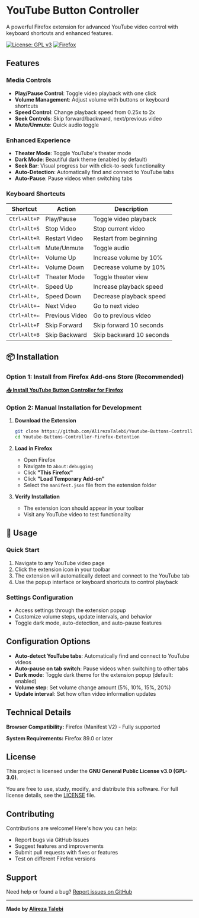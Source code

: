 # YouTube Button Controller

A powerful Firefox extension for advanced YouTube video control with keyboard shortcuts and enhanced features.

[![License: GPL v3](https://img.shields.io/badge/License-GPLv3-blue.svg)](https://www.gnu.org/licenses/gpl-3.0)
[![Firefox](https://img.shields.io/badge/Firefox-Supported-orange.svg)](https://www.mozilla.org/firefox/)

## Features

### Media Controls
- **Play/Pause Control**: Toggle video playback with one click
- **Volume Management**: Adjust volume with buttons or keyboard shortcuts
- **Speed Control**: Change playback speed from 0.25x to 2x
- **Seek Controls**: Skip forward/backward, next/previous video
- **Mute/Unmute**: Quick audio toggle

### Enhanced Experience
- **Theater Mode**: Toggle YouTube's theater mode
- **Dark Mode**: Beautiful dark theme (enabled by default)
- **Seek Bar**: Visual progress bar with click-to-seek functionality
- **Auto-Detection**: Automatically find and connect to YouTube tabs
- **Auto-Pause**: Pause videos when switching tabs

### Keyboard Shortcuts

| Shortcut | Action | Description |
|----------|--------|-------------|
| `Ctrl+Alt+P` | Play/Pause | Toggle video playback |
| `Ctrl+Alt+S` | Stop Video | Stop current video |
| `Ctrl+Alt+R` | Restart Video | Restart from beginning |
| `Ctrl+Alt+M` | Mute/Unmute | Toggle audio |
| `Ctrl+Alt+↑` | Volume Up | Increase volume by 10% |
| `Ctrl+Alt+↓` | Volume Down | Decrease volume by 10% |
| `Ctrl+Alt+T` | Theater Mode | Toggle theater view |
| `Ctrl+Alt+.` | Speed Up | Increase playback speed |
| `Ctrl+Alt+,` | Speed Down | Decrease playback speed |
| `Ctrl+Alt+→` | Next Video | Go to next video |
| `Ctrl+Alt+←` | Previous Video | Go to previous video |
| `Ctrl+Alt+F` | Skip Forward | Skip forward 10 seconds |
| `Ctrl+Alt+B` | Skip Backward | Skip backward 10 seconds |

## 📦 Installation

### Option 1: Install from Firefox Add-ons Store (Recommended)

**[📥 Install YouTube Button Controller for Firefox](https://addons.mozilla.org/en-US/firefox/addon/youtube-button-controller/)**

### Option 2: Manual Installation for Development

1. **Download the Extension**
   ```bash
   git clone https://github.com/AlirezaTalebi/Youtube-Buttons-Controller-Firefox-Extention.git
   cd Youtube-Buttons-Controller-Firefox-Extention
   ```

2. **Load in Firefox**
   - Open Firefox
   - Navigate to `about:debugging`
   - Click **"This Firefox"**
   - Click **"Load Temporary Add-on"**
   - Select the `manifest.json` file from the extension folder

3. **Verify Installation**
   - The extension icon should appear in your toolbar
   - Visit any YouTube video to test functionality

## 🎯 Usage

### Quick Start
1. Navigate to any YouTube video page
2. Click the extension icon in your toolbar
3. The extension will automatically detect and connect to the YouTube tab
4. Use the popup interface or keyboard shortcuts to control playback

### Settings Configuration
- Access settings through the extension popup
- Customize volume steps, update intervals, and behavior
- Toggle dark mode, auto-detection, and auto-pause features
## Configuration Options

- **Auto-detect YouTube tabs**: Automatically find and connect to YouTube videos
- **Auto-pause on tab switch**: Pause videos when switching to other tabs  
- **Dark mode**: Toggle dark theme for the extension popup (default: enabled)
- **Volume step**: Set volume change amount (5%, 10%, 15%, 20%)
- **Update interval**: Set how often video information updates

## Technical Details

**Browser Compatibility:** Firefox (Manifest V2) - Fully supported

**System Requirements:** Firefox 89.0 or later

## License

This project is licensed under the **GNU General Public License v3.0 (GPL-3.0)**.

You are free to use, study, modify, and distribute this software. For full license details, see the [LICENSE](LICENSE) file.

## Contributing

Contributions are welcome! Here's how you can help:

- Report bugs via GitHub Issues
- Suggest features and improvements
- Submit pull requests with fixes or features
- Test on different Firefox versions

## Support

Need help or found a bug? [Report issues on GitHub](https://github.com/AlirezaTalebi/Youtube-Buttons-Controller-Firefox-Extention)

---

**Made by [Alireza Talebi](https://github.com/AlirezaTalebi/Youtube-Buttons-Controller-Firefox-Extention)**
